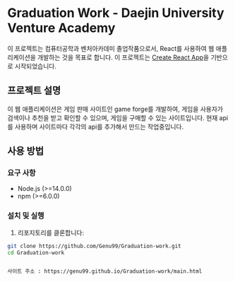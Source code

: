 # Graduation Work - Daejin University Venture Academy

이 프로젝트는 컴퓨터공학과 벤처아카데미 졸업작품으로서, React를 사용하여 웹 애플리케이션을 개발하는 것을 목표로 합니다. 이 프로젝트는 [Create React App](https://github.com/facebook/create-react-app)을 기반으로 시작되었습니다.

## 프로젝트 설명

이 웹 애플리케이션은 게임 판매 사이트인 game forge를 개발하여, 게임을 사용자가 검색이나 추천을 받고 확인할 수 있으며, 게임을 구매할 수 있는 사이트입니다. 현재 api를 사용하며 사이트마다 각각의 api를 추가해서 만드는 작업중입니다.

## 사용 방법

### 요구 사항

- Node.js (>=14.0.0)
- npm (>=6.0.0)

### 설치 및 실행

1. 리포지토리를 클론합니다:

```bash
git clone https://github.com/Genu99/Graduation-work.git
cd Graduation-work


사이트 주소 : https://genu99.github.io/Graduation-work/main.html
